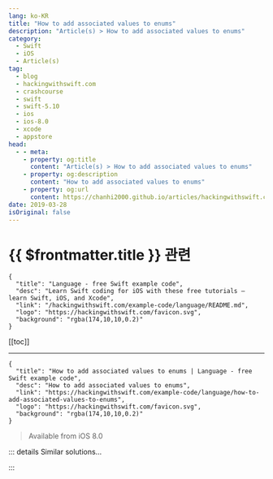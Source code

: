 ```yaml
---
lang: ko-KR
title: "How to add associated values to enums"
description: "Article(s) > How to add associated values to enums"
category:
  - Swift
  - iOS
  - Article(s)
tag: 
  - blog
  - hackingwithswift.com
  - crashcourse
  - swift
  - swift-5.10
  - ios
  - ios-8.0
  - xcode
  - appstore
head:
  - - meta:
    - property: og:title
      content: "Article(s) > How to add associated values to enums"
    - property: og:description
      content: "How to add associated values to enums"
    - property: og:url
      content: https://chanhi2000.github.io/articles/hackingwithswift.com/example-code/language/how-to-add-associated-values-to-enums.html
date: 2019-03-28
isOriginal: false
---
```


# {{ $frontmatter.title }} 관련

```component VPCard
{
  "title": "Language - free Swift example code",
  "desc": "Learn Swift coding for iOS with these free tutorials – learn Swift, iOS, and Xcode",
  "link": "/hackingwithswift.com/example-code/language/README.md",
  "logo": "https://hackingwithswift.com/favicon.svg",
  "background": "rgba(174,10,10,0.2)"
}
```

[[toc]]

---

```component VPCard
{
  "title": "How to add associated values to enums | Language - free Swift example code",
  "desc": "How to add associated values to enums",
  "link": "https://hackingwithswift.com/example-code/language/how-to-add-associated-values-to-enums",
  "logo": "https://hackingwithswift.com/favicon.svg",
  "background": "rgba(174,10,10,0.2)"
}
```

> Available from iOS 8.0

<!-- TODO: 작성 -->

<!-- 
Enums with associated values let you associate extra data with an enum case. This helps make them significantly more useful, because we can create gradations of cases rather than have them be absolute.

For example, we could create a `Weather` enum that can store various weather types: sunny, cloudy, windy, and rainy. However, that doesn’t really describe those conditions very well – how cloudy is it? Is it gale force winds or just a breeze? Is the rain definitely going to happen, or is it a fairly remote chance?

With enum associated values we can describe these situations more accurately. For example:

```swift
enum Weather {
    case sunny
    case cloudy(coverage: Int)
    case windy(speed: Int)
    case rainy(chance: Int)
}
```

That leaves “sunny” as a simple value, but the other three all have associated values – how cloudy it is, what the speed of the wind is, and how likely the rain is.

Using those values we can now create instances of those enums:

```swift
let london = Weather.cloudy(coverage: 90)
let gusty = Weather.windy(speed: 10)
let guaranteedRain = Weather.rainy(chance: 100)
```

-->

::: details Similar solutions…

<!--
/example-code/language/how-to-add-raw-values-to-enums">How to add raw values to enums 
/example-code/language/what-is-a-protocol-associated-type">What is a protocol associated type? 
/example-code/language/how-to-constrain-a-protocol-associated-type">How to constrain a protocol associated type 
/example-code/language/how-to-fix-the-error-protocol-can-only-be-used-as-a-generic-constraint-because-it-has-self-or-associated-type-requirements">How to fix the error “protocol can only be used as a generic constraint because it has Self or associated type requirements” 
/quick-start/swiftui/how-to-fix-protocol-view-can-only-be-used-as-a-generic-constraint-because-it-has-self-or-associated-type-requirements">How to fix “Protocol 'View' can only be used as a generic constraint because it has Self or associated type requirements”</a>
-->

:::

